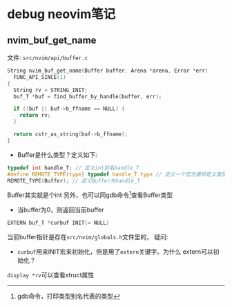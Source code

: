# debug neovim笔记

## nvim_buf_get_name
文件: `src/nvim/api/buffer.c`
```c
String nvim_buf_get_name(Buffer buffer, Arena *arena, Error *err)
  FUNC_API_SINCE(1)
{
  String rv = STRING_INIT;
  buf_T *buf = find_buffer_by_handle(buffer, err);

  if (!buf || buf->b_ffname == NULL) {
    return rv;
  }

  return cstr_as_string(buf->b_ffname);
}
```
- Buffer是什么类型？定义如下:
```c
typedef int handle_T; // 定义int别名handle_T
#define REMOTE_TYPE(type) typedef handle_T type // 定义一个宏方便将定义类型为handle_T
REMOTE_TYPE(Buffer); // 定义Buffer为handle_T
```
Buffer其实就是个int
另外，也可以同gdb命令[^ptype]查看Buffer类型

- 当buffer为0，则返回当前buffer
```c
EXTERN buf_T *curbuf INIT(= NULL)
```
当前buffer指针是存在`src/nvim/globals.h`文件里的，
疑问:
- `curbuf`用来INIT宏来初始化，但是用了`extern`关键字。为什么
extern可以初始化？

`display *rv`可以查看struct属性


[^ptype]: gdb命令，打印类型别名代表的类型
[^typedef]: c关键字，定义类型别名

